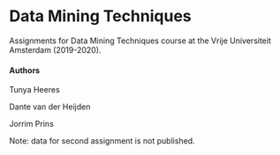 # Data Mining Techniques
 Assignments for Data Mining Techniques course at the Vrije Universiteit Amsterdam (2019-2020).
 
 #### Authors
 
 Tunya Heeres
 
 Dante van der Heijden
 
 Jorrim Prins
 
 Note: data for second assignment is not published.



